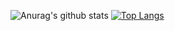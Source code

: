  

![Anurag's github stats](https://github-readme-stats.vercel.app/api?username=jeeyoun-kang&show_icons=true&theme=outrun) [![Top Langs](https://github-readme-stats.vercel.app/api/top-langs/?username=jeeyoun-kang&layout=compact&theme=vision-friendly-dark)](https://github.com/metleeha) 
